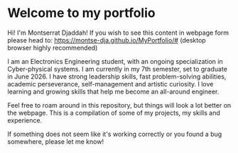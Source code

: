 # Welcome to my portfolio
Hi! I'm Montserrat Djaddah!
If you wish to see this content in webpage form please head to: https://montse-dja.github.io/MyPortfolio/# (desktop browser highly recommended)

I am an Electronics Engineering student, with an ongoing specialization in Cyber-physical systems. I am currently in my 7th semester, set to graduate in June 2026. I have strong leadership skills, fast problem-solving abilities, academic perseverance, self-management and artistic curiosity. I love learning and growing skills that help me become an all-around engineer.

Feel free to roam around in this repository, but things will look a lot better on the webpage. This is a compilation of some of my projects, my skills and experience. 

If something does not seem like it's working correctly or you found a bug somewhere, please let me know!

